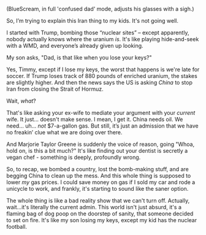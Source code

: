 (BlueScream, in full 'confused dad' mode, adjusts his glasses with a sigh.)

So, I’m trying to explain this Iran thing to my kids. It's not going well.

I started with Trump, bombing those “nuclear sites” – except apparently, nobody actually knows where the uranium *is*. It's like playing hide-and-seek with a WMD, and everyone’s already given up looking.

My son asks, "Dad, is that like when you lose your keys?"

Yes, Timmy, except if I lose my keys, the worst that happens is we're late for soccer. If Trump loses track of 880 pounds of enriched uranium, the stakes are slightly higher. And then the news says the US is asking *China* to stop Iran from closing the Strait of Hormuz.

Wait, *what*?

That's like asking your ex-wife to mediate your argument with your *current* wife. It just… doesn't make sense.
I mean, I get it. China needs oil. We need… uh… *not* $7-a-gallon gas. But still, it’s just an admission that we have no freakin’ clue what we are doing over there.

And Marjorie Taylor Greene is suddenly the voice of reason, going "Whoa, hold on, is this a bit much?" It's like finding out your dentist is secretly a vegan chef - something is deeply, profoundly wrong.

So, to recap, we bombed a country, lost the bomb-making stuff, and are begging China to clean up the mess. And this whole thing is supposed to lower *my* gas prices. I could save money on gas if I sold my car and rode a unicycle to work, and frankly, it's starting to sound like the saner option.

The whole thing is like a bad reality show that we can't turn off. Actually, wait...it's literally the current admin. This world isn't just absurd, it's a flaming bag of dog poop on the doorstep of sanity, that someone decided to set on fire. It's like my son losing my keys, except my kid has the nuclear football.